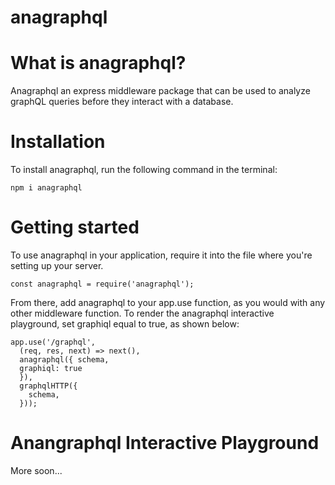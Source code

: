 # anagraphql

# What is anagraphql?

Anagraphql an express middleware package that can be used to analyze graphQL queries before they interact with a database.

# Installation

To install anagraphql, run the following command in the terminal:

```
npm i anagraphql
```

# Getting started

To use anagraphql in your application, require it into the file where you're setting up your server. 

```
const anagraphql = require('anagraphql');
```


From there, add anagraphql to your app.use function, as you would with any other middleware function. To render the anagraphql interactive playground, set graphiql equal to true, as shown below:

```
app.use('/graphql',
  (req, res, next) => next(),
  anagraphql({ schema, 
  graphiql: true
  }),
  graphqlHTTP({
    schema,
  }));
```
# Anangraphql Interactive Playground

More soon...